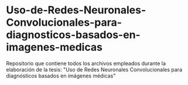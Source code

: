 # Uso-de-Redes-Neuronales-Convolucionales-para-diagnosticos-basados-en-imagenes-medicas
Repositorio que contiene todos los archivos empleados durante la elaboración de la tesis: "Uso de Redes Neuronales Convolucionales para diagnósticos basados en imágenes médicas"
